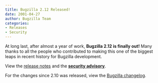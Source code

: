 ```yaml
---
title: Bugzilla 2.12 Released!
date: 2001-04-27
author: Bugzilla Team
categories:
- Releases
- Security
---
```

At long last, after almost a year of work, **Bugzilla 2.12 is finally out!**
Many thanks to all the people who contributed to making this one of the
biggest leaps in recent history for Bugzilla development.

View the [release notes](/releases/2.12/) and the
**[security advisory](/security/2.12/)**.

For the changes since 2.10 was released, view the
[Bugzilla changelog](https://github.com/bugzilla/bugzilla/compare/2.10).

